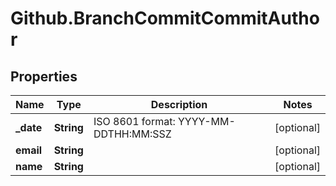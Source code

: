 # Github.BranchCommitCommitAuthor

## Properties

Name | Type | Description | Notes
------------ | ------------- | ------------- | -------------
**_date** | **String** | ISO 8601 format: YYYY-MM-DDTHH:MM:SSZ | [optional] 
**email** | **String** |  | [optional] 
**name** | **String** |  | [optional] 


